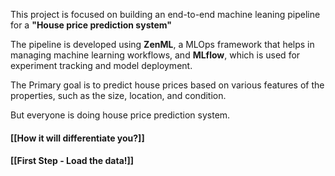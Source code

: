 This project is focused on building an end-to-end machine leaning pipeline for  a **"House price prediction system"** 

The pipeline is developed using **ZenML**, a MLOps framework that helps in managing machine learning workflows, and **MLflow**, which is used for experiment tracking and model deployment.

The Primary goal is to predict house prices based on various features of the properties, such as the size, location, and condition.

But everyone is doing house price prediction system.

#### [[How it will differentiate you?]]
#### [[First Step - Load the data!]]


